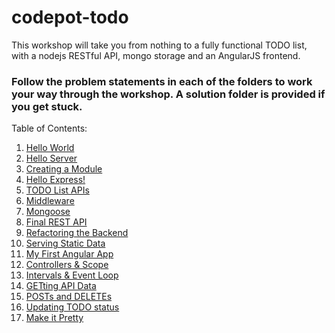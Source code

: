 # codepot-todo
This workshop will take you from nothing to a fully functional TODO list, with a nodejs RESTful API, mongo storage and an AngularJS frontend.

### Follow the problem statements in each of the folders to work your way through the workshop. A solution folder is provided if you get stuck.

Table of Contents:
  1. [Hello World](https://github.com/georgebabey/codepot-todo/blob/master/01_hello_world)
  2. [Hello Server](https://github.com/georgebabey/codepot-todo/tree/master/02_hello_world_server)
  3. [Creating a Module](https://github.com/georgebabey/codepot-todo/tree/master/03_create_a_module)
  4. [Hello Express!](https://github.com/georgebabey/codepot-todo/tree/master/04_hello_express)
  5. [TODO List APIs](https://github.com/georgebabey/codepot-todo/tree/master/05_create_todo_list_apis)
  6. [Middleware](https://github.com/georgebabey/codepot-todo/tree/master/06_todo_list_middleware)
  7. [Mongoose](https://github.com/georgebabey/codepot-todo/tree/master/07_mongoose)
  8. [Final REST API](https://github.com/georgebabey/codepot-todo/tree/master/08_final_rest_api)
  9. [Refactoring the Backend](https://github.com/georgebabey/codepot-todo/tree/master/09_refactor_backend)
  10. [Serving Static Data](https://github.com/georgebabey/codepot-todo/tree/master/10_serve_static)
  11. [My First Angular App](https://github.com/georgebabey/codepot-todo/tree/master/11_my_first_angular_app)
  12. [Controllers & Scope](https://github.com/georgebabey/codepot-todo/tree/master/12_controllers_and_scope)
  13. [Intervals & Event Loop](https://github.com/georgebabey/codepot-todo/tree/master/13_intervals_and_event_loops)
  14. [GETting API Data](https://github.com/georgebabey/codepot-todo/tree/master/14_get_api_data)
  15. [POSTs and DELETEs](https://github.com/georgebabey/codepot-todo/tree/master/15_post_and_delete)
  16. [Updating TODO status](https://github.com/georgebabey/codepot-todo/tree/master/16_update_status)
  17. [Make it Pretty](https://github.com/georgebabey/codepot-todo/tree/master/17_make_it_pretty)

